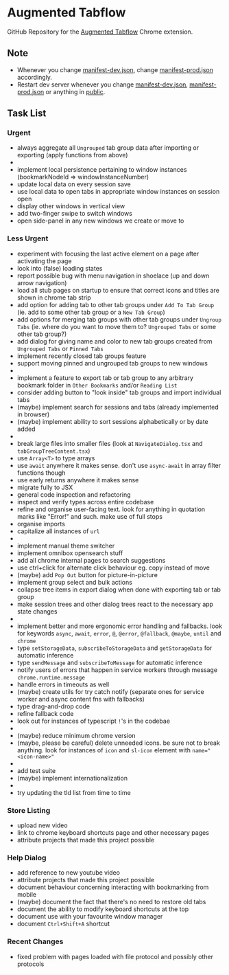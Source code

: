 # Augmented Tabflow

GitHub Repository for the [Augmented Tabflow](https://chromewebstore.google.com/detail/augmented-tabflow/aaopjlakghchpkfolggoiblacllaekho) Chrome extension.

## Note

- Whenever you change [manifest-dev.json](manifest-dev.json), change [manifest-prod.json](manifest-prod.json) accordingly.
- Restart dev server whenever you change [manifest-dev.json](manifest-dev.json), [manifest-prod.json](manifest-prod.json) or anything in [public](public).

## Task List

### Urgent

- always aggregate all `Ungrouped` tab group data after importing or exporting (apply functions from above)
-
- implement local persistence pertaining to window instances (bookmarkNodeId => windowInstanceNumber)
- update local data on every session save
- use local data to open tabs in appropriate window instances on session open
- display other windows in vertical view
- add two-finger swipe to switch windows
- open side-panel in any new windows we create or move to

### Less Urgent

- experiment with focusing the last active element on a page after activating the page
- look into (false) loading states
- report possible bug with menu navigation in shoelace (up and down arrow navigation)
- load all stub pages on startup to ensure that correct icons and titles are shown in chrome tab strip
- add option for adding tab to other tab groups under `Add To Tab Group` (ie. add to some other tab group or a `New Tab Group`)
- add options for merging tab groups with other tab groups under `Ungroup Tabs` (ie. where do you want to move them to? `Ungrouped Tabs` or some other tab group?)
- add dialog for giving name and color to new tab groups created from `Ungrouped Tabs` or `Pinned Tabs`
- implement recently closed tab groups feature
- support moving pinned and ungrouped tab groups to new windows
-
- implement a feature to export tab or tab group to any arbitrary bookmark folder in `Other Bookmarks` and/or `Reading List`
- consider adding button to "look inside" tab groups and import individual tabs
- (maybe) implement search for sessions and tabs (already implemented in browser)
- (maybe) implement ability to sort sessions alphabetically or by date added
-
- break large files into smaller files (look at `NavigateDialog.tsx` and `tabGroupTreeContent.tsx`)
- use `Array<T>` to type arrays
- use `await` anywhere it makes sense. don't use `async-await` in array filter functions though
- use early returns anywhere it makes sense
- migrate fully to JSX
- general code inspection and refactoring
- inspect and verify types across entire codebase
- refine and organise user-facing text. look for anything in quotation marks like "Error!" and such. make use of full stops
- organise imports
- capitalize all instances of `url`
-
- implement manual theme switcher
- implement omnibox opensearch stuff
- add all chrome internal pages to search suggestions
- use ctrl+click for alternate click behaviour eg. copy instead of move
- (maybe) add `Pop Out` button for picture-in-picture
- implement group select and bulk actions
- collapse tree items in export dialog when done with exporting tab or tab group
- make session trees and other dialog trees react to the necessary app state changes
-
- implement better and more ergonomic error handling and fallbacks. look for keywords `async`, `await`, `error`, `@`, `@error`, `@fallback`, `@maybe`, `until` and `chrome`
- type `setStorageData`, `subscribeToStorageData` and `getStorageData` for automatic inference
- type `sendMessage` and `subscribeToMessage` for automatic inference
- notify users of errors that happen in service workers through message `chrome.runtime.message`
- handle errors in timeouts as well
- (maybe) create utils for try catch notify (separate ones for service worker and async content fns with fallbacks)
- type drag-and-drop code
- refine fallback code
- look out for instances of typescript `!`'s in the codebae
-
- (maybe) reduce minimum chrome version
- (maybe, please be careful) delete unneeded icons. be sure not to break anything. look for instances of `icon` and `sl-icon` element with `name="<icon-name>"`
-
- add test suite
- (maybe) implement internationalization
-
- try updating the tld list from time to time

### Store Listing

- upload new video
- link to chrome keyboard shortcuts page and other necessary pages
- attribute projects that made this project possible

### Help Dialog

- add reference to new youtube video
- attribute projects that made this project possible
- document behaviour concerning interacting with bookmarking from mobile
- (maybe) document the fact that there's no need to restore old tabs
- document the ability to modify keyboard shortcuts at the top
- document use with your favourite window manager
- document `Ctrl+Shift+A` shortcut

### Recent Changes

- fixed problem with pages loaded with file protocol and possibly other protocols
